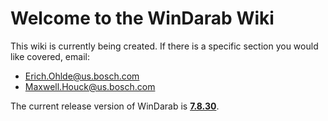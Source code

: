# Welcome to the WinDarab Wiki

This wiki is currently being created. If there is a specific section you would like covered, email:

- [Erich.Ohlde@us.bosch.com](mailto:erich.ohlde@us.bosch.com)
- [Maxwell.Houck@us.bosch.com](mailto:maxwell.houck@us.bosch.com)

The current release version of WinDarab is **[7.8.30](../releases)**.
